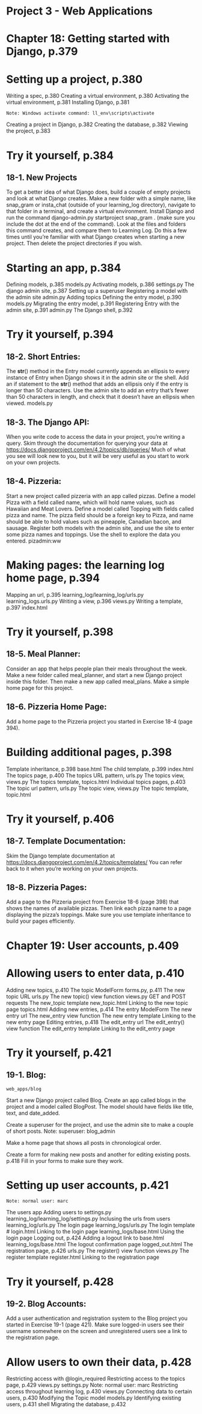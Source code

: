 #  Project 3 - Web Applications

# Chapter 18: Getting started with Django, p.379


# Setting up a project, p.380
Writing a spec, p.380
Creating a virtual environment, p.380
Activating the virtual environment, p.381
Installing Django, p.381

    Note: Windows activate command: ll_env\scripts\activate

Creating a project in Django, p.382
Creating the database, p.382
Viewing the project, p.383


# Try it yourself, p.384

## 18-1. New Projects
To get a better idea of what Django does, build a couple of empty projects and look at what Django creates. Make a new folder with a simple name, like snap_gram or insta_chat (outside of your learning_log directory), navigate to that folder in a terminal, and create a virtual environment. Install Django and run the command django-admin.py startproject snap_gram . (make sure you include the dot at the end of the command). Look at the files and folders this command creates, and compare them to Learning Log. Do this a few times until you’re familiar with what Django creates when starting a new project. Then delete the project directories if you wish.


# Starting an app, p.384
Defining models, p.385
    models.py
Activating models, p.386
    settings.py
The django admin site, p.387
    Setting up a superuser
    Registering a model with the admin site
        admin.py
    Adding topics
Defining the entry model, p.390
    models.py
Migrating the entry model, p.391
Registering Entry with the admin site, p.391
    admin.py
The Django shell, p.392


# Try it yourself, p.394

## 18-2. Short Entries: 
The __str__() method in the Entry model currently appends an ellipsis to every instance of Entry when Django shows it in the admin site or the shell. Add an if statement to the __str__() method that adds an ellipsis only if the entry is longer than 50 characters. Use the admin site to add an entry that’s fewer than 50 characters in length, and check that it doesn’t have an ellipsis when viewed.
    models.py

## 18-3. The Django API: 
When you write code to access the data in your project, you’re writing a query. Skim through the documentation for querying your data at 
https://docs.djangoproject.com/en/4.2/topics/db/queries/ 
Much of what you see will look new to you, but it will be very useful as you start to work on your own projects.

## 18-4. Pizzeria: 
Start a new project called pizzeria with an app called pizzas. Define a model Pizza with a field called name, which will hold name values, such as Hawaiian and Meat Lovers. Define a model called Topping with fields called pizza and name. The pizza field should be a foreign key to Pizza, and name should be able to hold values such as pineapple, Canadian bacon, and sausage. Register both models with the admin site, and use the site to enter some pizza names and toppings. Use the shell to explore the data you entered.
    pizadmin:ww


# Making pages: the learning log home page, p.394
Mapping an url, p.395
    learning_log/learning_log/urls.py
    learning_logs.urls.py
Writing a view, p.396
    views.py
Writing a template, p.397
    index.html


# Try it yourself, p.398

## 18-5. Meal Planner: 
Consider an app that helps people plan their meals throughout the week. Make a new folder called meal_planner, and start a new Django project inside this folder. Then make a new app called meal_plans. Make a simple home page for this project.

## 18-6. Pizzeria Home Page: 
Add a home page to the Pizzeria project you started in Exercise 18-4 (page 394).


# Building additional pages, p.398
Template inheritance, p.398
    base.html
The child template, p.399
    index.html
The topics page, p.400
    The topics URL pattern, urls.py
    The topics view, views.py
    The topics template, topics.html
Individual topics pages, p.403
    The topic url pattern, urls.py
    The topic view, views.py
    The topic template, topic.html


# Try it yourself, p.406

## 18-7. Template Documentation: 
Skim the Django template documentation at
https://docs.djangoproject.com/en/4.2/topics/templates/
You can refer back to it when you’re working on your own projects.

## 18-8. Pizzeria Pages:
Add a page to the Pizzeria project from Exercise 18-6 (page 398) that shows the names of available pizzas. Then link each pizza name to a page displaying the pizza’s toppings. Make sure you use template inheritance to build your pages efficiently.


# Chapter 19: User accounts, p.409

# Allowing users to enter data, p.410
Adding new topics, p.410
    The topic ModelForm
        forms.py, p.411
    The new topic URL
        urls.py
    The new topic() view function
        views.py
    GET and POST requests
    The new_topic template
        new_topic.html
    Linking to the new topic page
        topics.html
Adding new entries, p.414
    The entry ModelForm
    The new entry url
    The new_entry view function
    The new entry template
    Linking to the new entry page
Editing entries, p.418
    The edit_entry url
    The edit_entry() view function
    The edit_entry template
    Linking to the edit_entry page


# Try it yourself, p.421

## 19-1. Blog: 
    web_apps/blog

Start a new Django project called Blog. 
Create an app called blogs in the project 
and a model called BlogPost. 
The model should have fields like title, text, and date_added. 

Create a superuser for the project, and use the admin site to make a couple of short posts. 
    Note: superuser: blog_admin

Make a home page that shows all posts in chronological order. 

Create a form for making new posts 
and another for editing existing posts. p.418 
Fill in your forms to make sure they work.


# Setting up user accounts, p.421
    Note: normal user: marc

The users app
    Adding users to settings.py
        learning_log/learning_log/settings.py
    Inclusing the urls from users
        learning_log/urls.py
The login page
        learning_logs/urls.py
    The login template
        # login.html
    Linking to the login page
        learning_logs/base.html
    Using the login page
Logging out, p.424
    Adding a logout link to base.html
        learning_logs/base.html
    The logout confirmation page
        logged_out.html
    The registration page, p.426
        urls.py
    The register() view function
        views.py
    The register template
        register.html
    Linking to the registration page
    

# Try it yourself, p.428
## 19-2. Blog Accounts: 
Add a user authentication and registration system to the Blog project you started in Exercise 19-1 (page 421). Make sure logged-in users see their username somewhere on the screen and unregistered users see a link to the registration page.


# Allow users to own their data, p.428
Restricting access with @login_required
    Restricting access to the topics page, p.429
        views.py
        settings.py
        Note: normal user: marc
    Restricting access throughout learning log, p.430
        views.py
Connecting data to certain users, p.430
    Modifying the Topic model
        models.py
    Identifying existing users, p.431
        shell
    Migrating the database, p.432
    